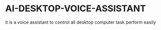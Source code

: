 # AI-DESKTOP-VOICE-ASSISTANT
it is a voice assistant to control all desktop computer task perform easily
